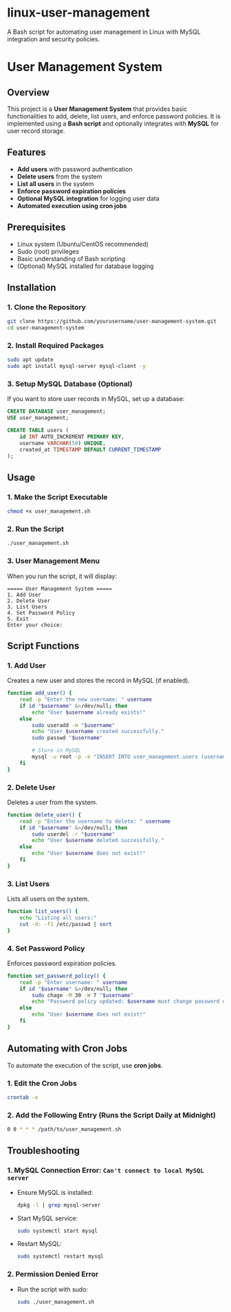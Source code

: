 # linux-user-management
A Bash script for automating user management in Linux with MySQL integration and security policies.

# User Management System

## Overview
This project is a **User Management System** that provides basic functionalities to add, delete, list users, and enforce password policies. It is implemented using a **Bash script** and optionally integrates with **MySQL** for user record storage.

## Features
- **Add users** with password authentication
- **Delete users** from the system
- **List all users** in the system
- **Enforce password expiration policies**
- **Optional MySQL integration** for logging user data
- **Automated execution using cron jobs**

## Prerequisites
- Linux system (Ubuntu/CentOS recommended)
- Sudo (root) privileges
- Basic understanding of Bash scripting
- (Optional) MySQL installed for database logging

## Installation

### 1. Clone the Repository
```bash
git clone https://github.com/yourusername/user-management-system.git
cd user-management-system
```

### 2. Install Required Packages
```bash
sudo apt update
sudo apt install mysql-server mysql-client -y
```

### 3. Setup MySQL Database (Optional)
If you want to store user records in MySQL, set up a database:

```sql
CREATE DATABASE user_management;
USE user_management;

CREATE TABLE users (
    id INT AUTO_INCREMENT PRIMARY KEY,
    username VARCHAR(50) UNIQUE,
    created_at TIMESTAMP DEFAULT CURRENT_TIMESTAMP
);
```

## Usage

### 1. Make the Script Executable
```bash
chmod +x user_management.sh
```

### 2. Run the Script
```bash
./user_management.sh
```

### 3. User Management Menu
When you run the script, it will display:
```
===== User Management System =====
1. Add User
2. Delete User
3. List Users
4. Set Password Policy
5. Exit
Enter your choice:
```

## Script Functions

### 1. Add User
Creates a new user and stores the record in MySQL (if enabled).
```bash
function add_user() {
    read -p "Enter the new username: " username
    if id "$username" &>/dev/null; then
        echo "User $username already exists!"
    else
        sudo useradd -m "$username"
        echo "User $username created successfully."
        sudo passwd "$username"

        # Store in MySQL
        mysql -u root -p -e "INSERT INTO user_management.users (username) VALUES ('$username');"
    fi
}
```

### 2. Delete User
Deletes a user from the system.
```bash
function delete_user() {
    read -p "Enter the username to delete: " username
    if id "$username" &>/dev/null; then
        sudo userdel -r "$username"
        echo "User $username deleted successfully."
    else
        echo "User $username does not exist!"
    fi
}
```

### 3. List Users
Lists all users on the system.
```bash
function list_users() {
    echo "Listing all users:"
    cut -d: -f1 /etc/passwd | sort
}
```

### 4. Set Password Policy
Enforces password expiration policies.
```bash
function set_password_policy() {
    read -p "Enter username: " username
    if id "$username" &>/dev/null; then
        sudo chage -M 30 -W 7 "$username"
        echo "Password policy updated: $username must change password every 30 days."
    else
        echo "User $username does not exist!"
    fi
}
```

## Automating with Cron Jobs
To automate the execution of the script, use **cron jobs**.

### 1. Edit the Cron Jobs
```bash
crontab -e
```

### 2. Add the Following Entry (Runs the Script Daily at Midnight)
```bash
0 0 * * * /path/to/user_management.sh
```

## Troubleshooting

### 1. MySQL Connection Error: `Can't connect to local MySQL server`
- Ensure MySQL is installed:
  ```bash
  dpkg -l | grep mysql-server
  ```
- Start MySQL service:
  ```bash
  sudo systemctl start mysql
  ```
- Restart MySQL:
  ```bash
  sudo systemctl restart mysql
  ```

### 2. Permission Denied Error
- Run the script with sudo:
  ```bash
  sudo ./user_management.sh
  ```




